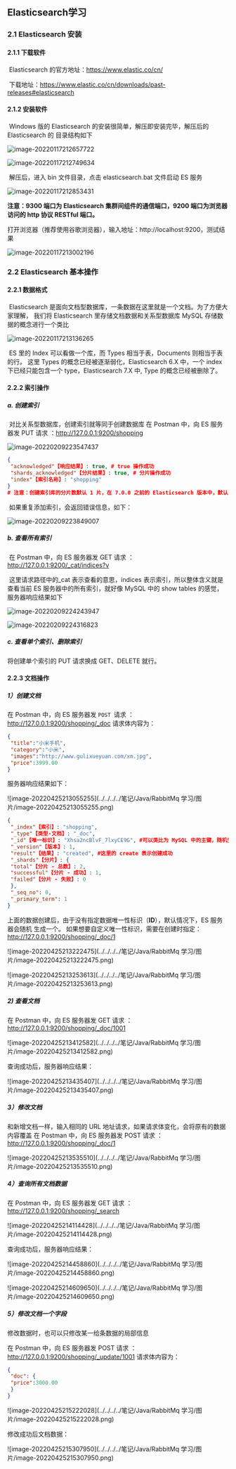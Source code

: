## Elasticsearch学习

### 2.1 Elasticsearch 安装

#### 2.1.1 下载软件

​		Elasticsearch 的官方地址：https://www.elastic.co/cn/

​		下载地址：https://www.elastic.co/cn/downloads/past-releases#elasticsearch

#### 2.1.2 安装软件

​		Windows 版的 Elasticsearch 的安装很简单，解压即安装完毕，解压后的 Elasticsearch 的 目录结构如下

![image-20220117212657722](picture/image-20220117212657722.png)

![image-20220117212749634](picture/image-20220117212749634.png)

​		解压后，进入 bin 文件目录，点击 elasticsearch.bat 文件启动 ES 服务

![image-20220117212853431](picture/image-20220117212853431.png)

**注意：9300 端口为 Elasticsearch 集群间组件的通信端口，9200 端口为浏览器访问的 http 协议 RESTful 端口。**

​		打开浏览器（推荐使用谷歌浏览器），输入地址：http://localhost:9200，测试结果

![image-20220117213002196](picture/image-20220117213002196.png)

### 2.2 Elasticsearch 基本操作

#### 2.2.1 数据格式 

​		Elasticsearch 是面向文档型数据库，一条数据在这里就是一个文档。为了方便大家理解， 我们将 Elasticsearch 里存储文档数据和关系型数据库 MySQL 存储数据的概念进行一个类比

![image-20220117213136265](picture/image-20220117213136265.png)

​		ES 里的 Index 可以看做一个库，而 Types 相当于表，Documents 则相当于表的行。 这里 Types 的概念已经被逐渐弱化，Elasticsearch 6.X 中，一个 index 下已经只能包含一个 type，Elasticsearch 7.X 中, Type 的概念已经被删除了。

#### 2.2.2 索引操作

##### a. 创建索引

​			对比关系型数据库，创建索引就等同于创建数据库 在 Postman 中，向 ES 服务器发 PUT 请求 ：http://127.0.0.1:9200/shopping

![image-20220209223547437](elasticsearch.assets/image-20220209223547437.png)

```json
{ 
 "acknowledged"【响应结果】: true, # true 操作成功 
 "shards_acknowledged"【分片结果】: true, # 分片操作成功 
 "index"【索引名称】: "shopping" 
}
# 注意：创建索引库的分片数默认 1 片，在 7.0.0 之前的 Elasticsearch 版本中，默认 5 片
```

​			如果重复添加索引，会返回错误信息，如下：

![image-20220209223849007](elasticsearch.assets/image-20220209223849007.png)

##### b. 查看所有索引

​			在 Postman 中，向 ES 服务器发 GET 请求 ：http://127.0.0.1:9200/_cat/indices?v

​			这里请求路径中的_cat 表示查看的意思，indices 表示索引，所以整体含义就是查看当前 ES 服务器中的所有索引，就好像 MySQL 中的 show tables 的感觉，服务器响应结果如下

![image-20220209224243947](elasticsearch.assets/image-20220209224243947.png)

![image-20220209224316823](elasticsearch.assets/image-20220209224316823.png)

##### c. 查看单个索引、删除索引

将创建单个索引的 PUT 请求换成 GET、DELETE 就行。

#### 2.2.3 文档操作

##### 1）创建文档

在 Postman 中，向 ES 服务器发 `POST `请求 ：http://127.0.0.1:9200/shopping/_doc 请求体内容为：

```JSON 
{
 "title":"小米手机",
 "category":"小米",
 "images":"http://www.gulixueyuan.com/xm.jpg",
 "price":3999.00
}
```

服务器响应结果如下：

![image-20220425213055255](../../../../笔记/Java/RabbitMq 学习/图片/image-20220425213055255.png)

```json
{
 "_index"【索引】: "shopping",
 "_type"【类型-文档】: "_doc",
 "_id"【唯一标识】: "Xhsa2ncBlvF_7lxyCE9G", #可以类比为 MySQL 中的主键，随机生成
 "_version"【版本】: 1,
 "result"【结果】: "created", #这里的 create 表示创建成功
 "_shards"【分片】: {
 "total"【分片 - 总数】: 2,
 "successful"【分片 - 成功】: 1,
 "failed"【分片 - 失败】: 0
 },
 "_seq_no": 0,
 "_primary_term": 1
}

```

上面的数据创建后，由于没有指定数据唯一性标识（**ID**），默认情况下，ES 服务器会随机 生成一个。 如果想要自定义唯一性标识，需要在创建时指定：http://127.0.0.1:9200/shopping/_doc/1

![image-20220425213222475](../../../../笔记/Java/RabbitMq 学习/图片/image-20220425213222475.png)

![image-20220425213253613](../../../../笔记/Java/RabbitMq 学习/图片/image-20220425213253613.png)

##### 2)   查看文档

在 Postman 中，向 ES 服务器发 GET 请求 ：http://127.0.0.1:9200/shopping/_doc/1001

![image-20220425213412582](../../../../笔记/Java/RabbitMq 学习/图片/image-20220425213412582.png)

查询成功后，服务器响应结果：

![image-20220425213435407](../../../../笔记/Java/RabbitMq 学习/图片/image-20220425213435407.png)

##### 3）修改文档

和新增文档一样，输入相同的 URL 地址请求，如果请求体变化，会将原有的数据内容覆盖 在 Postman 中，向 ES 服务器发 POST 请求 ：http://127.0.0.1:9200/shopping/_doc/1

![image-20220425213535510](../../../../笔记/Java/RabbitMq 学习/图片/image-20220425213535510.png)

##### 4）查询所有文档数据

在 Postman 中，向 ES 服务器发 GET 请求 ：http://127.0.0.1:9200/shopping/_search

![image-20220425214114428](../../../../笔记/Java/RabbitMq 学习/图片/image-20220425214114428.png)

查询成功后，服务器响应结果：

![image-20220425214458860](../../../../笔记/Java/RabbitMq 学习/图片/image-20220425214458860.png)

![image-20220425214609650](../../../../笔记/Java/RabbitMq 学习/图片/image-20220425214609650.png)

##### 5）修改文档一个字段

修改数据时，也可以只修改某一给条数据的局部信息

在 Postman 中，向 ES 服务器发 POST 请求 ：http://127.0.0.1:9200/shopping/_update/1001 请求体内容为：

```JSON
{ 
 "doc": {
 "price":3000.00
 } 
}

```

![image-20220425215222028](../../../../笔记/Java/RabbitMq 学习/图片/image-20220425215222028.png)

修改成功后文档数据：

![image-20220425215307950](../../../../笔记/Java/RabbitMq 学习/图片/image-20220425215307950.png)

